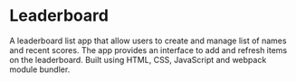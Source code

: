 # Leaderboard
A leaderboard list app that allow users to create and manage list of names and recent scores. The app provides an interface to add and refresh items on the leaderboard. Built using HTML, CSS,  JavaScript and webpack module bundler.

